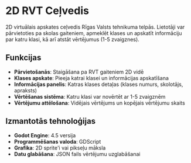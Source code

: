 # 2D RVT Ceļvedis

2D virtuālais apskates ceļvedis Rīgas Valsts tehnikuma telpās. Lietotāji var pārvietoties pa skolas gaiteniem, apmeklēt klases un apskatīt informāciju par katru klasi, kā arī atstāt vērtējumus (1-5 zvaigznes).

## Funkcijas

- **Pārvietošanās**: Staigāšana pa RVT gaiteniem 2D vidē
- **Klases apskate**: Pieeja katrai klasei un informācijas apskatīšana
- **Informācijas panelis**: Katras klases detaļas (klases numurs, skolotājs, apraksts)
- **Vērtēšanas sistēma**: Katru klasi var novērtēt ar 1-5 zvaigznēm
- **Vērtējumu attēlošana**: Vidējais vērtējums un kopējais vērtējumu skaits

## Izmantotās tehnoloģijas

- **Godot Engine**: 4.5 versija
- **Programmēšanas valoda**: GDScript
- **Grafika**: 2D sprite'i vai pikseļu māksla
- **Datu glabāšana**: JSON fails vērtējumu uzglabāšanai
